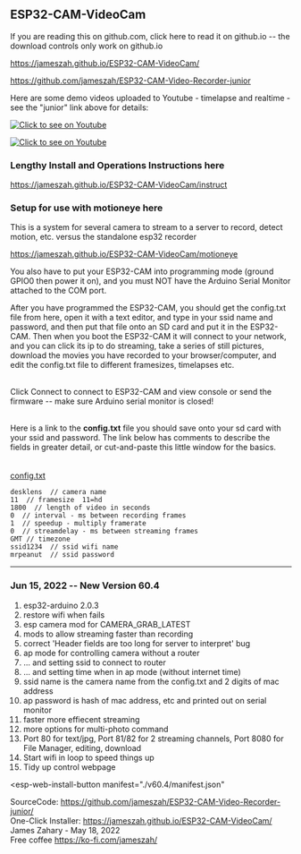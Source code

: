 ## ESP32-CAM-VideoCam

If you are reading this on github.com, click here to read it on github.io -- the download controls only work on github.io
  
<a href="https://jameszah.github.io/ESP32-CAM-VideoCam/">https://jameszah.github.io/ESP32-CAM-VideoCam/</a>

<a href="https://github.com/jameszah/ESP32-CAM-Video-Recorder-junior">https://github.com/jameszah/ESP32-CAM-Video-Recorder-junior</a>

Here are some demo videos uploaded to Youtube - timelapse and realtime - see the "junior" link above for details:

[![Click to see on Youtube](http://img.youtube.com/vi/tzMFukXsX6o/hqdefault.jpg)](http://www.youtube.com/watch?v=tzMFukXsX6o "Clouds from Youtube")

[![Click to see on Youtube](http://img.youtube.com/vi/SNbKu3UN2P8/hqdefault.jpg)](http://www.youtube.com/watch?v=SNbKu3UN2P8 "Birds from Youtube")

### Lengthy Install and Operations Instructions here

<a href="https://jameszah.github.io/ESP32-CAM-VideoCam/instruct">https://jameszah.github.io/ESP32-CAM-VideoCam/instruct</a>

### Setup for use with motioneye here

This is a system for several camera to stream to a server to record, detect motion, etc. versus the standalone esp32 recorder

<a href="https://jameszah.github.io/ESP32-CAM-VideoCam//motioneye">https://jameszah.github.io/ESP32-CAM-VideoCam/motioneye</a>

You also have to put your ESP32-CAM into programming mode (ground GPIO0 then power it on), and you must NOT have the Arduino Serial Monitor attached to the COM port.
    
After you have programmed the ESP32-CAM, you should get the config.txt file from here, open it with a text editor, and type in your ssid name and password, and then put that file onto an SD card and put it in the ESP32-CAM.  Then when you boot the ESP32-CAM it will connect to your network, and you can click its ip to do streaming, take a series of still pictures, download the movies you have recorded to your browser/computer, and edit the config.txt file to different framesizes, timelapses etc.


<br>
Click Connect to connect to ESP32-CAM and view console or send the firmware -- make sure Arduino serial monitor is closed!    
<br>
<script  type="module" src="https://unpkg.com/esp-web-tools@7.0.0/dist/web/install-button.js?module"></script>
<esp-web-install-button manifest="manifest.json"></esp-web-install-button>

<br>  

Here is a link to the **config.txt** file you should save onto your sd card with your ssid and password.  The link below has comments to describe the fields in greater detail, or cut-and-paste this little window for the basics.
<br>   
<br>
<a href="https://github.com/jameszah/ESP32-CAM-VideoCam/blob/main/config.txt">config.txt</a>
<br>

```
desklens  // camera name
11  // framesize  11=hd
1800  // length of video in seconds
0  // interval - ms between recording frames 
1  // speedup - multiply framerate 
0  // streamdelay - ms between streaming frames
GMT // timezone
ssid1234  // ssid wifi name
mrpeanut  // ssid password
```

***

### Jun 15, 2022 -- New Version 60.4   
1. esp32-arduino 2.0.3   
2. restore wifi when fails   
3. esp camera mod for CAMERA_GRAB_LATEST   
4. mods to allow streaming faster than recording   
5. correct 'Header fields are too long for server to interpret' bug
6. ap mode for controlling camera without a router 
7. ... and setting ssid to connect to router
8. ... and setting time when in ap mode (without internet time)
9. ssid name is the camera name from the config.txt and 2 digits of mac address
10. ap password is hash of mac address, etc and printed out on serial monitor
11. faster more effiecent streaming
12. more options for multi-photo command
13. Port 80 for text/jpg, Port 81/82 for 2 streaming channels, Port 8080 for File Manager, editing, download
14. Start wifi in loop to speed things up
15. Tidy up control webpage

<script
  type="module"
  src="https://unpkg.com/esp-web-tools@8.0.1/dist/web/install-button.js?module"
></script>

<esp-web-install-button
  manifest="./v60.4/manifest.json"
></esp-web-install-button>

SourceCode: https://github.com/jameszah/ESP32-CAM-Video-Recorder-junior/  
One-Click Installer: https://jameszah.github.io/ESP32-CAM-VideoCam/  
James Zahary - May 18, 2022  
Free coffee <a href="https://ko-fi.com/jameszah">https://ko-fi.com/jameszah/</a>

